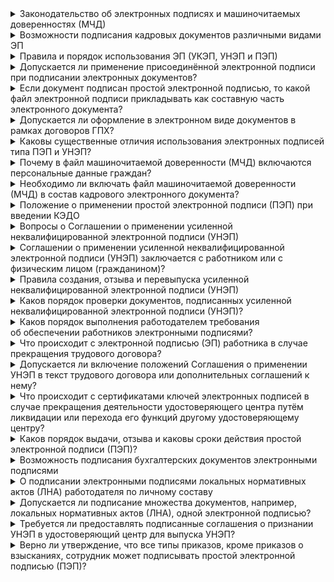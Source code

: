 <details>
<summary>Законодательство об электронных подписях и машиночитаемых доверенностях (МЧД)</summary>

Основной регулирующий нормативный акт – Федеральный закон от 6.04.2011 года № 63-ФЗ «Об&nbsp;электронной подписи» определяет три вида электронных подписей и устанавливает условия признания электронных документов, подписанных электронной подписью, равнозначными документам на бумажном носителе, подписанными собственноручной подписью.

- ПЭП – простой электронной подписью является электронная подпись, которая посредством использования кодов, паролей или иных средств подтверждает факт формирования электронной подписи определённым лицом;
- УНЭП – усиленная неквалифицированная электронная подпись:
    - получена в результате криптографического преобразования информации с использованием ключа электронной подписи; 
    - позволяет определить лицо, подписавшее электронный документ;
    - позволяет обнаружить факт внесения изменений в электронный документ после момента его подписания;
    - создаётся с использованием средств электронной подписи;
- УКЭП – усиленной квалифицированной электронной подписью является электронная подпись, которая соответствует всем признакам неквалифицированной электронной подписи и следующим дополнительным признакам:
    - ключ проверки электронной подписи указан в квалифицированном сертификате;
    - для создания и проверки электронной подписи используются средства электронной подписи, имеющие подтверждение соответствия требованиям, установленным в соответствии с законом об электронной подписи (№ 63-ФЗ).

Машиночитаемая доверенность (МЧД) – электронная форма бумажной доверенности, которая выпускается на имя физического лица, который будет действовать от лица компании или индивидуального предпринимателя. МЧД оформляется согласно утверждённому формату, в нём указываются полномочия, которыми наделяют доверенное лицо. МЧД заверяется квалифицированной электронной подписью руководителя организации или индивидуального предпринимателя, создаётся и представляется в файле формата XML. 

Нормативные акты в сфере применения МЧД:

- Статьи 185-189 Гражданского кодекса Российской Федерации – основные положения законодательства в сфере применения доверенностей (нотариальное удостоверение доверенностей, передоверие, прекращение действия доверенности);
- Постановление Правительства Российской Федерации от 21.02.2022 № 223 – определяет порядок хранения, использования и отмену МЧД;
- Постановление Правительства Российской Федерации от 21.02.2022 № 224 – определяет порядок предоставления МЧД;
- Приказ Минцифры России от 18.08.2021 № 857 «Об&nbsp;утверждении единых требований к формам доверенностей, необходимых для использования квалифицированной электронной подписи».

<br>

</details>



<details>
<summary>Возможности подписания кадровых документов различными видами ЭП</summary>

Статья 22.3 ТК РФ устанавливает возможность подписания электронных кадровых документов различными видами электронных подписей.

От имени работодателя для подписания документов может использоваться УКЭП и УНЭП.

УКЭП требуется для подписания:

- трудовых договоров (ТД);
- ученических договоров;
- договоров на получение образования;
- договоров о материальной ответственности;
- дополнительных соглашений к договорам;
- уведомлений об изменении условий ТД;
- приказов о дисциплинарных взысканиях.

**Часть 1 статьи 22.3 ТК РФ**

Для остальных документов, наравне с УКЭП возможно подписание УНЭП.

**Часть 3 статьи 22.3 ТК РФ**

Работником для подписания документов может использоваться УКЭП, УНЭП и ПЭП.

УКЭП или УНЭП требуется для подписания:

- трудовых договоров (ТД);
- ученических договоров;
- договоров на получение образования;
- договоров о материальной ответственности;
- дополнительных соглашений к договорам;
- ознакомление с уведомлениями об изменении ТД;
- согласий на перевод;
- заявлений об увольнении, включая отзыв заявлений;
- ознакомление с приказами о взысканиях.

**Часть 4 статьи 22.3 ТК РФ**

Для остальных документов, а также для ознакомления с ЛНА работодателя возможно использование УКЭП, УНЭП и ПЭП.

**Часть 5 статьи 22.3 ТК РФ**

<info>

Электронная подпись типа «Госключ» в типовом исполнении является УНЭП с возможностью преобразования в УКЭП

</info>

<br>

</details>


<details>
<summary>Правила и порядок использования ЭП (УКЭП, УНЭП и ПЭП)</summary>

Условия признания электронных документов, подписанных электронной подписью, равнозначными документам на бумажном носителе, подписанными собственноручной подписью определены с статье 6 Федерального закона от 6.04.2011 года № 63-ФЗ «Об&nbsp;электронной подписи».

Информация в электронной форме, подписанная УКЭП, признаётся электронным документом, равнозначным документу на бумажном носителе, подписанному собственноручной подписью, и может применяться в любых правоотношениях в соответствии с законодательством Российской Федерации, кроме случая, если федеральными законами или принимаемыми в соответствии с ними нормативными правовыми актами установлено требование о необходимости составления документа исключительно на бумажном носителе.

**Пункт 1 статьи 6 Федерального закона от 6.04.2011 года № 63-ФЗ**

Информация в электронной форме, подписанная ПЭП или УНЭП, признаётся электронным документом, равнозначным документу на бумажном носителе, подписанному собственноручной подписью, в случаях, установленных федеральными законами, принимаемыми в соответствии с ними нормативными правовыми актами или соглашением между участниками электронного взаимодействия
Нормативные правовые акты и соглашения между участниками электронного взаимодействия, устанавливающие случаи признания электронных документов, подписанных неквалифицированной электронной подписью, равнозначными документам на бумажных носителях, подписанным собственноручной подписью, должны предусматривать порядок проверки электронной подписи. 

**Пункт 2 статьи 6 Федерального закона от 6.04.2011 года № 63-ФЗ**

Таким образом при подписании электронных кадровых документов УНЭП или ПЭП требуется наличие подписанного сторонами трудовых отношений соглашения.

**Пункт 2 части 3 и 4 и пункт 2 и 4 части 5 статьи 22.3 ТК РФ**

Кроме того, одной электронной подписью могут быть подписаны несколько связанных между собой электронных документов (пакет электронных документов). При подписании электронной подписью пакета электронных документов каждый из электронных документов, входящих в этот пакет, считается подписанным электронной подписью того вида, которой подписан пакет электронных документов. 

Исключение составляют случаи, когда в состав пакета электронных документов лицом, подписавшим пакет, включены электронные документы, созданные иными лицами (органами, организациями) и подписанные ими тем видом электронной подписи, который установлен законодательством Российской Федерации для подписания таких документов.

В этих случаях электронный документ, входящий в пакет, считается подписанным лицом, первоначально создавшим такой электронный документ, тем видом электронной подписи, которым этот документ был подписан при создании, вне зависимости от того, каким видом электронной подписи подписан пакет электронных документов.

**Пункт 4 статьи 6 Федерального закона от 6.04.2011 года № 63-ФЗ**

<br>

</details>

<details>
<summary>Допускается ли применение присоединённой электронной подписи при подписании электронных документов?</summary>

Нет. Не допускается.

Допускается использование для подписания только отсоединённой (откреплённой) электронной подписи.

[Ответ Минтруда России](https://mintrud.gov.ru/ministry/programms/trudotn/ekd#requirements)

<br>

</details>

<details>
<summary>Если документ подписан простой электронной подписью, то какой файл электронной подписи прикладывать как составную часть электронного документа?</summary>

При подписании электронного документа, связанного с работой, посредством простой электронной подписи (ПЭП) файл подписи не прикладывается. В описании электронного документа, связанного с работой, указывается признак подписания документа данным видом подписи.

Приказом Минтруда России от 20.09.2022 № 578н при подписании документа ПЭП установлено требование использовать реквизит «simple» подраздела «signature» раздела «docinfo» файла описания электронного документа «wredc_data.xml».

[Ответ Минтруда России](https://mintrud.gov.ru/ministry/programms/trudotn/ekd#requirements)

**Приказ Минтруда России от 20.09.2022 № 578н «Об&nbsp;утверждении единых требований к составу и форматам документов, связанных с работой, оформляемых в электронном виде без дублирования на бумажном носителе»**

<br>

</details>

<details>
<summary>Допускается ли оформление в электронном виде документов в рамках договоров ГПХ?</summary>

Договоры, заключаемые в рамках гражданско-правовых отношений (ГПХ), могут быть оформлены в электронной форме и подписаны любыми видами электронных подписей, в том числе ПЭП и УНЭП, при наличии соответствующих соглашений между сторонами.

Cоглашения о признании ПЭП и УНЭП не могут быть подписаны этими же ПЭП или УНЭП.

Допускается оформление соглашения о признании ПЭП и УНЭП в бумажной форме и подписание собственноручными подписями сторон или оформление в электронном виде и подписание УКЭП сторон.

<details>
<summary>Подробнее</summary>

В соответствии с пунктом 2 статьи 6 Федерального закона от 06.04.2011 № 63-ФЗ «Об&nbsp;электронной подписи» информация в электронной форме, подписанная простой электронной подписью (ПЭП) или неквалифицированной электронной подписью (УНЭП), признаётся электронным документом, равнозначным документу на бумажном носителе, подписанному собственноручной подписью, в случаях наличия соглашения между участниками электронного взаимодействия.

При этом соглашения, устанавливающие случаи признания электронных документов, подписанных УНЭП, равнозначными документам на бумажных носителях, подписанным собственноручной подписью, должны предусматривать порядок проверки электронной подписи.

Соглашения, устанавливающие случаи признания электронных документов, подписанных ПЭП, равнозначными документам на бумажных носителях, подписанным собственноручной подписью, должны предусматривать, в частности:

- правила определения лица, подписывающего электронный документ, по его простой электронной подписи;
- обязанность лица, создающего и (или) использующего ключ простой электронной подписи, соблюдать его конфиденциальность.

<br>

</details>

Все первичные учётные документы бухгалтерского учёта могут составляться в виде электронного документа, подписанного электронными подписями, в том числе акты выполненных работ в рамках договоров ГПХ. При этом допускается использование ПЭП и УНЭП.

<details>
<summary>Подробнее</summary>

В соответствии с пунктом 5 статьи 9 Федерального закона от 06.12.2011 № 403-ФЗ «О бухгалтерском учете» все первичные учётные документы бухгалтерского учёта могут составляется как на бумажном носителе, так и в виде электронного документа, подписанного электронной подписью (ЭП).

В письме Минфина России от 04.12.2019 № 03-03-06/1/94297 указывается, что отношения в области использования электронных подписей при совершении гражданско-правовых сделок, оказании государственных и муниципальных услуг, исполнении государственных и муниципальных функций, при совершении иных юридически значимых действий регулируются Законом № 63-ФЗ.

Таким образом, документы, оформленные в электронном виде, подписываются электронными подписями в соответствии с требованиями Закона № 63-ФЗ, что подразумевает наличие электронной подписи для всех участников электронного взаимодействия. 

Кроме того, письмо Минфина России от 20.08.2015 № 03-03-06/2/48232 повторяет позицию вышеупомянутого письма, а также сообщает, что хозяйствующие стороны при оформлении первичных учётных документов могут организовать электронный документооборот, применяя простую (ПЭП) и (или) усиленную неквалифицированную электронную подпись (УНЭП), при условии соблюдения требований Закона № 63-ФЗ.

<br>

</details>

**Пункт 2 статьи 6 Федерального закона от 06.04.2011 № 63-ФЗ «Об&nbsp;электронной подписи»**

**Пункт 5 статьи 9 Федерального закона от 06.12.2011 № 403-ФЗ «О&nbsp;бухгалтерском учете»**

**Письмо Минфина России от 04.12.2019 № 03-03-06/1/94297**

**Письмо Минфина России от 20.08.2015 № 03-03-06/2/48232**

<br>

</details>

<details>
<summary>Каковы существенные отличия использования электронных подписей типа ПЭП и УНЭП?</summary>

| Показатель | ПЭП | УНЭП |
| :---- | :---- | :---- |
| Защита | ПЭП формируется без шифрования и является наименее защищённой | УНЭП создаётся с использованием криптографии, что обеспечивает более высокий уровень защиты |
| Гарантия неизменности документа после подписания | В случае с ПЭП никто не может гарантировать, что в документ не внесут правки в одностороннем порядке задним числом | Если в документ, подписанный УНЭП, добавить малейшее исправление, вплоть до пробела или запятой, математическая связь документа и подписи разорвётся и файл придётся подписывать ещё раз |
| Сфера применения | ПЭП используется преимущественно для внутренних документов, не требующих высокой степени защиты |УНЭП подходит для подписания документов: договоров, актов, накладных и т.п. |

<br>

</details>

<details>
<summary>Почему в файл машиночитаемой доверенности (МЧД) включаются персональные данные граждан?</summary>

Наличие персональных данных граждан в тексте МЧД обусловлено требованиями законодательства.

<details>
<summary>Подробнее</summary>

Требования к форматам машиночитаемых доверенностей (МЧД) утверждены приказом Минцифры России от 18.08.2021 № 857 «Об&nbsp;утверждении единых требований к формам доверенностей, необходимых для использования квалифицированной электронной подписи».

В соответствии с пунктом 1 указанных Единых требований доверенность создаётся в электронной форме в формате XML и подписывается усиленной квалифицированной электронной подписью в формате XMLDSIG.

Формат XML является текстовым (не содержащим управляющих и системных символов). Кроме того, шифрование файлов XML законодательством не предусмотрено. Таким образом файлы машиночитаемых доверенностей в формате XML доступны для просмотра и печати типовыми текстовыми редакторами и другими средствами просмотра файлов XML.

Пунктом 2 Единых требований установлено, что доверенность должна содержать, в том числе:

а) сведения о доверителе для физического лица/индивидуального предпринимателя, а именно:

- фамилию, имя, отчество (при наличии), 
- страховой номер индивидуального лицевого счета, 
- идентификационный номер налогоплательщика, 
- основной государственный регистрационный номер индивидуального предпринимателя для физического лица, являющегося индивидуальным предпринимателем;

б) сведения о доверителе для российского юридического лица, в том числе:

- наименование юридического лица,
- сведения о лице, действующем от имени юридического лица без доверенности (включая фамилию, имя, отчество (при наличии), страховой номер индивидуального лицевого счета);

в) сведения о доверителе для иностранного юридического лица (организации), в том числе:

- наименование юридического лица, 
- сведения о лице, действующем от имени иностранного юридического лица без доверенности (включая фамилию, имя, отчество (при наличии);

г) сведения о представителе, включая фамилию, имя, отчество (при наличии), дату рождения, серию и номер документа, удостоверяющего личность (вид, серия, номер, дата выдачи, наименование и код органа, выдавшего документ), страховой номер индивидуального лицевого счета и идентификационный номер налогоплательщика.

Кроме того, пунктом 6.2 письма ФНП от 22.07.2016 № 2668/03-16-3 «О методических рекомендациях по удостоверению доверенностей» определено, доверенность должна содержать в том числе сведения о представляемом и представителе: в отношении физического лица должны быть указаны фамилия, имя и (при наличии) отчество полностью, место жительства (при наличии).

Также следует учесть, что в доверенностях, оформленных на бумажных носителях, указываются, в том числе: Ф.И.О., паспортные данные и полномочия представителя (статьи 185 и 186 Гражданского кодекса РФ).

Положения по оформлению и использованию МЧД при подписании электронных документов установлены статьей 17.5 Федерального закона от 6.04.2011 № 63-ФЗ «Об электронной подписи».

<br>

</details>

**Статья 17.5 Федерального закона от 6.04.2011 № 63-ФЗ «Об&nbsp;электронной подписи».**

**Приказ Минцифры России от 18.08.2021 № 857 «Об&nbsp;утверждении единых требований к формам доверенностей, необходимых для использования квалифицированной электронной подписи».**

**Пункт 6.2 письма ФНП от 22.07.2016 № 2668/03-16-3 «О&nbsp;методических рекомендациях по удостоверению доверенностей».**


<br>

</details>

<details>
<summary>Необходимо ли включать файл машиночитаемой доверенности (МЧД) в состав кадрового электронного документа?</summary>

Включение файлов МЧД в состав электронного кадрового документа является обязательным.

Требование о включении МЧД в состав кадровых электронных документов содержится в подпункте 4 пункта 1 Единых требований к составу и форматам документов, связанных с работой, оформляемых в электронном виде без дублирования на бумажном носителе, утверждённых приказом Минтруда России от 20.09.2022 № 578н.

**Приказ Минтруда России от 20.09.2022 № 578н. «Об&nbsp;утверждении Единых требований к составу и форматам документов, связанных с работой, оформляемых в электронном виде без дублирования на бумажном носителе»**

<br>

</details>

<details>
<summary>Положение о применении простой электронной подписи (ПЭП) при введении КЭДО</summary>

Возможность использования электронной подписи типа ПЭП при ведении КЭДО установлена пунктом 4 части 5 статьи 22.3 Трудового кодекса РФ.

При этом порядок применения ПЭП при подписании электронных документов определен статьей 9 Федерального закона от 06.04.2011 № 63-ФЗ «Об электронной подписи» (далее — Закон&nbsp;63-ФЗ).

Пунктом 1 указанной статьи электронный документ считается подписанным ПЭП при выполнении в том числе одного из следующих условий:

1.	ПЭП содержится в самом электронном документе.

2.	Ключ ПЭП применяется в соответствии с правилами, установленными оператором информационной системы, с использованием которой осуществляются создание и (или) отправка электронного документа, и в созданном и (или) отправленном электронном документе содержится информация, указывающая на лицо, от имени которого был создан и (или) отправлен электронный документ.

<warn>
Правила использования ПЭП устанавливает работодатель (он же оператор информационной системы) своим ЛНА, при этом законодательством не установлено требование о наименовании такого ЛНА. Это может быть «Положение о применении ПЭП» или являться одним из разделов «Положения об&nbsp;информационной безопасности»
</warn>

Пунктом 2 статьи 6 Закона 63-ФЗ установлено что нормативные правовые акты и (или) соглашения между участниками электронного взаимодействия, устанавливающие случаи признания электронных документов, подписанных ПЭП, равнозначными документам на бумажных носителях, подписанным собственноручной подписью, должны предусматривать, в частности:

1.	Правила определения лица, подписывающего электронный документ, по его ПЭП.

2.	Обязанность лица, создающего и (или) использующего ключ ПЭП, соблюдать его конфиденциальность.

Аналогичные требования к ЛНА установлены пунктом 4 части 5 статьи 22.3 Трудового кодекса РФ.

К двум указанным выше требованиям (правила определения лица и конфиденциальность) следует (рекомендуется) добавить в ЛНА:

- порядок получения ПЭП (процедура выдачи сотрудникам Логина и правила установки Пароля);
- срок действия ПЭП и процедура смены Пароля (например, каждые 30 дней);
- требования к паролю (например, не менее 8 символов, включая цифры и знаки препинания);
- условия компрометации пароля и обязанности работников по информированию ответственных лиц об этом.

Перечисленные пункты являются рекомендуемыми, но не обязательными.

Ввиду эксплуатации в компаниях множества информационных систем, используемых схему «Логин+Пароль» (по сути ПЭП) целесообразно принять единый ЛНА об использовании ПЭП в компании, с указанием всех систем (включая бухгалтерские, складские и все остальные) и отличиями в применении ПЭП для каждой конкретно.

Положение о ПЭП компании, как правило является конфиденциальным документом. Это связано с тем, что в нём описаны процедуры получения и смены паролей.

**Пункт 4 части 5 статьи 22.3 Трудового кодекса РФ**

**Федеральный закон от 06.04.2011 № 63-ФЗ «Об&nbsp;электронной подписи»**

<br>

</details>

<details>
<summary>Вопросы о Соглашении о применении усиленной неквалифицированной электронной подписи (УНЭП)</summary>

Использование УНЭП для подписания любых (не только кадровых) документов регулируется Федеральным законом от 06.04.2011 № 63-ФЗ «Об&nbsp;электронной подписи» (далее — Закон&nbsp&nbsp;об ЭП).

Закон об ЭП регулирует отношения в области использования электронных подписей при совершении гражданско-правовых сделок, оказании государственных и муниципальных услуг, исполнении государственных и муниципальных функций, при совершении иных юридически значимых действий, в том числе при подписании кадровых, бухгалтерских и иных документов, оформляемых работодателями при осуществлении хозяйственной деятельности.

В соответствии с пунктом 2 статьи 6 Закона об ЭП информация в электронной форме, подписанная УНЭП, признаётся электронным документом, равнозначным документу на бумажном носителе, подписанному собственноручной подписью, в случае наличия соглашения между участниками электронного взаимодействия.

Указанное соглашение должно быть подписано двумя с сторонами Работодателем и Работником. В этой связи соглашение не может быть включено в Регламент КЭДО (он подписывается только работодателем, работники лишь ознакамливаются с ним).

При этом соглашение может быть подписано на бумажном носителе или в электронном виде, подписанным УКЭП или «Госключом» работника. Подписание соглашения о применении УНЭП самой УНЭП не допускается.

Кроме того, положения соглашения могут быть включены в текст трудового договора или дополнительного соглашения к нему. Но в этом случае, как указано выше, договор (или дополнительное соглашение) не могут быть подписаны этой УНЭП.

В этой связи рекомендуется подписать соглашение об УНЭП в комплекте с Согласием на КЭДО до подписания трудового договора. После его подписания все кадровые документы, включая трудовой договор, могут быть подписаны УНЭП работника.

**Федеральный закон от 06.04.2011 № 63-ФЗ «Об&nbsp;электронной подписи»**

<br>

</details>

<details>
<summary>Соглашении о применении усиленной неквалифицированной электронной подписи (УНЭП) заключается с работником или с физическим лицом (гражданином)?</summary>

Соглашение заключается с физическим лицом, вне зависимости от того, является указанное лицо сотрудником компании или например, кандидатом.

Использование УНЭП для подписания любых (не только кадровых) документов регулируется Федеральным законом от 06.04.2011 № 63-ФЗ «Об электронной подписи», следовательно правила и нормы подписания документов УНЭП не регулируются Трудовым кодексом РФ. 

Это позволяет, в том числе, использовать УНЭП при подписании документов в рамках взаимодействия компании с самозанятыми (или просто физическими лицами) по договорам гражданско-правового характера (ГПХ).

**Федеральный закон от 06.04.2011 № 63-ФЗ «Об&nbsp;электронной подписи»**

<br>

</details>

<details>
<summary>Правила создания, отзыва и перевыпуска усиленной неквалифицированной электронной подписи (УНЭП)</summary>

В соответствии с Федеральным законом от 06.04.2011 № 63-ФЗ «Об&nbsp;электронной подписи» правила создания, отзыва и перевыпуска УНЭП, в том числе процесс подписания документов, устанавливается нормативными актами удостоверяющего центра (УЦ).

Все вопросы взаимодействия физического лица (владельца УНЭП) и УЦ прописаны в Регламенте УЦ.

Для случая утери (компрометации) УНЭП все необходимые заявления размещены вместе с регламентом, в том числе «Заявление на прекращение действия сертификата».

Кроме того, указанный закон не требует участия работодателя во взаимоотношения между УЦ и работником, а также прямого взаимодействия работодателя с УЦ.

**Федеральный закон от 06.04.2011 № 63-ФЗ «Об&nbsp;электронной подписи»**

<br>

</details>

<details>
<summary>Каков порядок проверки документов, подписанных усиленной неквалифицированной электронной подписи (УНЭП)?</summary>

В соответствии с пунктом 2 статьи 6 Федерального закона от 06.04.2011 № 63-ФЗ «Об&nbsp;электронной подписи» соглашением между участниками электронного взаимодействия устанавливающие случаи признания электронных документов, подписанных УНЭП, должны предусматривать порядок проверки электронной подписи.

Порядок проверки УКЭП установлен указанным законом, вместе с тем, порядок проверки УНЭП устанавливается нормативными актами Удостоверяющего центра.

**Федеральный закон от 06.04.2011 № 63-ФЗ «Об&nbsp;электронной подписи»**

<br>

</details>

<details>
<summary>Каков порядок выполнения работодателем требования об&nbsp;обеспечении работников электронными подписями?</summary>

В соответствии с частью 12 статьи 22.2 Трудового кодекса РФ работодатель несёт расходы на получение работником электронной подписи (в случае её отсутствия) и её использование.

Вместе с тем Трудовым кодексом не установлен порядок реализации этого требования.

В случае использования для КЭДО усиленной неквалифицированной электронной подписи (УНЭП) необходимо отметить, что сроки действия УНЭП и её перевыпуск определяется актами Удостоверяющего центра и не могут зависеть от желания работодателя.

В соответствии с Федеральным законом от 06.04.2011 № 63-ФЗ «Об&nbsp;электронной подписи» электронная подпись выдаётся (и оформляется) физическому лицу, вне зависимости от того, является указанное лицо сотрудником компании или например, кандидатом.

Таким образом работодатель не в праве отозвать (аннулировать) электронную подпись сотрудника, в том числе бывшего.

**Часть 12 статьи 22.2 Трудового кодекса РФ**

**Федеральный закон от 06.04.2011 № 63-ФЗ «Об&nbsp;электронной подписи»**

<br>

</details>

<details>
<summary>Что происходит с электронной подписью (ЭП) работника в случае прекращения трудового договора?</summary>

В соответствии с Федеральным законом от 06.04.2011 № 63-ФЗ «Об&nbsp;электронной подписи» и нормативными актами Удостоверяющего центра выдача ЭП гражданину является юридическим актом, в котором работодатель не является стороной сделки.

Получение ЭП является волеизъявлением физического лица, выраженное в подписании соответствующего заявления (по форме утвержденной нормативным актом Удостоверяющего центра), и не зависящее от наличия трудовых отношений физического лица и какого-либо работодателя.

ЭП принадлежит физическому лицу, и только он имеет право решать перевыпустить её после окончания срока действия или отозвать ранее этого срока.

Таким образом работодатель не в праве отозвать (аннулировать) электронную подпись сотрудника, в том числе бывшего.

**Федеральный закон от 06.04.2011 № 63-ФЗ «Об&nbsp;электронной подписи»**

<br>

</details>

<details>
<summary>Допускается ли включение положений Соглашения о применении УНЭП в текст трудового договора или дополнительных соглашений к нему?</summary>

Да, допускается.

Федеральный закон от 06.04.2011 № 63-ФЗ «Об&nbsp;электронной подписи» не устанавливает требования наличия отдельного документа «Соглашения» для признания информации в электронной форме, подписанной простой электронной подписью или неквалифицированной электронной подписью, электронным документом, равнозначным документу на бумажном носителе, подписанному собственноручной подписью.

Таким образом положения (пункты) Соглашения об УНЭП, и в частности, обязательный пункт о порядке проверки ЭП могут быть включены в текст Трудового договора или дополнительного соглашения к нему.

В этом случае трудовой договор или дополнительное соглашение к нему не могут быть подписаны этой УНЭП. Как и само Соглашение о признании УНЭП тоже не может быть подписано этой УНЭП.

Подписание в электронном виде Соглашения об УНЭП или трудового договора, с включенными в него положениями о признании УНЭП возможны УКЭП работника или электронной подписью типа «Госключ» (часть 4 статьи 22.3 Трудового кодекса РФ) или оформлены на бумаге.

**Федеральный закон от 06.04.2011 № 63-ФЗ «Об&nbsp;электронной подписи»**

**Часть 4 статьи 22.3 Трудового кодекса РФ**

<br>

</details>

<details>
<summary>Что происходит с сертификатами ключей электронных подписей в случае прекращения деятельности удостоверяющего центра путём ликвидации или перехода его функций другому удостоверяющему центру?</summary>

В соответствии с подпунктом 5 пункта 1 статьи 13 Федерального закона от 06.04.2011 № 63-ФЗ «Об электронной подписи» удостоверяющий центр ведёт реестр выданных и аннулированных этим удостоверяющим центром сертификатов ключей проверки электронных подписей, в том числе включающий в себя информацию, содержащуюся в выданных этим удостоверяющим центром сертификатах ключей проверки электронных подписей, и информацию о датах прекращения действия или аннулирования сертификатов ключей проверки электронных подписей и об основаниях таких прекращения или аннулирования.

Пунктом 6 статьи 13 установлено, что информация, внесенная в реестр сертификатов, подлежит хранению в течение всего срока деятельности удостоверяющего центра, если более короткий срок не установлен нормативными правовыми актами. В случае прекращения деятельности удостоверяющего центра без перехода его функций другим лицам он должен уведомить об этом в письменной форме владельцев сертификатов ключей проверки электронных подписей, которые выданы этим удостоверяющим центром и срок действия которых не истёк, не менее чем за один месяц до даты прекращения деятельности этого удостоверяющего центра. 

В указанном случае после завершения деятельности удостоверяющего центра информация, внесённая в реестр сертификатов, должна быть уничтожена. В случае прекращения деятельности удостоверяющего центра с переходом его функций другим лицам он должен уведомить об этом в письменной форме владельцев сертификатов ключей проверки электронных подписей, которые выданы этим удостоверяющим центром и срок действия которых не истёк, не менее чем за один месяц до даты передачи своих функций.
В указанном случае после завершения деятельности удостоверяющего центра информация, внесённая в реестр сертификатов, должна быть передана лицу, к которому перешли функции удостоверяющего центра, прекратившего свою деятельность.

Кроме того, в соответствии с пунктом 3 Порядка передачи реестров выданных аккредитованными удостоверяющими центрами квалифицированных сертификатов ключей проверки электронной подписи и иной информации в федеральный орган исполнительной власти, уполномоченный в сфере использования электронной подписи, в случае прекращения деятельности аккредитованного удостоверяющего центра, утвержденного приказом Минцифры России от 02.11.2021 № 1134 (далее - Порядок) аккредитованный удостоверяющий центр, в случае принятия решения о ликвидации обязан передать в Минцифры России все реестры выданных квалификационных сертификатов.

Также пунктом 9 Порядка установлено, что после получения указанных сведений и реестров Минцифры России обеспечивает круглосуточный беспрепятственный доступ заинтересованных лиц к реестрам квалификационных сертификатов ключей проверки электронной подписи путём размещения реестров в информационной системе головного удостоверяющего центра.

Вместе с тем в соответствии с абзацем вторым пункта 18 Порядка формирования и ведения реестров выданных аккредитованными удостоверяющими центрами квалифицированных сертификатов ключей проверки электронной подписи, а также предоставления информации из таких реестров, утверждённого приказом Минцифры России от 8 ноября 2021 г. № 1138 доступ заинтересованных лиц к информационной системе головного удостоверяющего центра в целях получения сведений из реестра квалифицированных сертификатов осуществляется с использованием федеральной государственной информационной системы «Единый портал государственных и муниципальных услуг (функций)» на безвозмездной основе.

Таким образом в случае необходимости проверки электронного документа необходимо обратиться на портал Госуслуг (gosuslugi.ru) для получения информации об ЭП из соответствующего реестра для проведения дальнейших проверок.

**Подпункт 5 пункта 1 и пункт 6 статьи 13 Федерального закона от 06.04.2011 № 63-ФЗ «Об электронной подписи»**

**Приказ Минцифры России от 02.11.2021 № 1134 «Об утверждении Порядка передачи реестров выданных аккредитованными удостоверяющими центрами квалифицированных сертификатов ключей проверки электронной подписи и иной информации в федеральный орган исполнительной власти, уполномоченный в сфере использования электронной подписи, в случае прекращения деятельности аккредитованного удостоверяющего центра»**

<br>

</details>

<details>
<summary>Каков порядок выдачи, отзыва и каковы сроки действия простой электронной подписи (ПЭП)?</summary>

Порядок выдачи, отзыва и сроки действия простой электронной подписи (ПЭП) устанавливаются локальными нормативными актами Работодателя.

В соответствии с пунктом 1 статьи 3 Федерального закона от 06.04.2011 № 63-ФЗ «Об&nbsp;электронной подписи» (далее – Закон&nbsp;об&nbsp;ЭП) отношения в области использования электронных подписей регулируются настоящим Федеральным законом, а также соглашениями между участниками электронного взаимодействия. Порядок использования электронной подписи в корпоративной информационной системе может устанавливаться оператором этой системы.

Пунктом 1 статьи 6 Закона об ЭП установлено, что электронный документ считается подписанным простой электронной подписью при выполнении в том числе одного из следующих условий:

1) простая электронная подпись содержится в самом электронном документе;
2) ключ простой электронной подписи применяется в соответствии с правилами, установленными оператором информационной системы, с использованием которой осуществляются создание и (или) отправка электронного документа, и в созданном и (или) отправленном электронном документе содержится информация, указывающая на лицо, от имени которого был создан и (или) отправлен электронный документ.

Пунктом 2 статьи 6 Закона об ЭП определено, что нормативные правовые акты и (или) соглашения между участниками электронного взаимодействия, устанавливающие случаи признания электронных документов, подписанных простой электронной подписью, равнозначными документам на бумажных носителях, подписанными собственноручной подписью, должны предусматривать, в частности:

1) правила определения лица, подписывающего электронный документ, по его простой электронной подписи;
2) обязанность лица, создающего и (или) использующего ключ простой электронной подписи, соблюдать его конфиденциальность.

**Пункт 1 статьи 3, пункты 1 и 2 статьи 6 Федерального закона от 06.04.2011 № 63-ФЗ «Об&nbsp;электронной подписи»**

<br>

</details>

<details>
<summary>Возможность подписания бухгалтерских документов электронными подписями</summary>

1. В соответствии с пунктом 5 статьи 9 Федерального закона от 06.12.2011 № 403-ФЗ «О&nbsp;бухгалтерском учете» все первичные учетные документы бухгалтерского учёта могут составляется как на бумажном носителе, так и в виде электронного документа, подписанного электронной подписью (ЭП).

Кроме того, письмами Минфина России от 04.12.2019 № 03-03-06/1/94297 и от 20.08.2015 № 03-03-06/2/48232 утверждается, что при формировании авансового отчёта по командировочным расходам в электронном виде в целях соблюдения требований Федерального закона от 06.04.2011 № 63-ФЗ «Об&nbsp;электронной подписи» использование ЭП обязательно для всех участников составления документа.

Следует также обратить внимание на цитату из указанного письма:

«Из указанного следует, что хозяйствующие стороны при оформлении первичных учетных документов могут организовать электронный документооборот, применяя простую и (или) усиленную неквалифицированную электронные подписи, при условии соблюдения требований Закона об электронной подписи.»

В этой связи все первичные учётные документы бухгалтерского учёта могут составляется в виде электронного документа, подписанного электронными подписями. При этом допускается использование ПЭП и УНЭП.

**Пункт 5 статьи 9 Федерального закона от 06.12.2011 № 403-ФЗ «О&nbsp;бухгалтерском учете»**

**Федеральный закон от 06.04.2011 № 63-ФЗ «Об&nbsp;электронной подписи»**

2. Форма справки о полученных физическим лицом доходах и удержанных суммах налога на доходы физических лиц «Справка о&nbsp;доходах и&nbsp;суммах налога физического лица», которая выдаётся в соответствии с пунктом 3 статьи 230 Налогового кодекса Российской Федерации, утверждена согласно приложению N 4 к приказу ФНС России от 15.10.2020 N ЕД-7-11/753.

Письмо Федеральной налоговой службы от 16 ноября 2020 г. № БС-4-11/18719@ «О&nbsp;выдаче физическим лицам справок о доходах и суммах налога физических лиц» комментирует возможность подписания справки 2-НДФЛ электронной подписью, цитата из письма:

«Налоговым кодексом не установлены способы выдачи налоговыми агентами физическим лицам по их заявлениям указанных справок. Организация — налоговый агент вправе самостоятельно определить способы выдачи физическим лицам на основании их заявления справок о доходах и суммах налога физических лиц, не противоречащие действующему законодательству.
Учитывая изложенное, организация — налоговый агент на основании заявления физического лица может выдать ему справку о доходах и суммах налога физического лица в электронном виде, заверенную электронной цифровой подписью.»

Вместе с тем следует иметь в виду, что подписантом указанной справки является «налоговый агент (Ф.ИО.)».

В соответствии со статьей 24 Налогового кодекса налоговыми агентами по НДФЛ являются все организации и индивидуальные предприниматели при выплате физлицам заработной платы или иных доходов как в денежной форме, так и в неденежной форме, в том числе по гражданско-правовым договорам о выполнении работ, оказании услуг, договорам аренды имущества, авторским договорам.

Таким образом на справке 2-НДФЛ должна стоять ЭП «первого лица» или доверенного лица с приложенной МЧД.

Кроме того, справка может выдаваться гражданину, с которым был заключен договор ГПХ о выполнении работ, оказании услуг при условии, что организация исполняла свои обязанности по исчислению, удержанию и перечислению налога, в качестве налогового агента.

<br>

</details>

<details>
<summary>О подписании электронными подписями локальных нормативных актов (ЛНА) работодателя по личному составу</summary>

В соответствии со статьей 22.3 Трудового кодекса РФ при подписании электронных документов посредством информационной системы работодателем может использоваться, в том числе, усиленная квалифицированная электронная подпись (УКЭП).

В соответствии с пунктом 1 статьи 6 Федерального закона от 06.04.2011 № 63-ФЗ «Об&nbsp;электронной подписи» информация в электронной форме, подписанная УКЭП, признаётся электронным документом, равнозначным документу на бумажном носителе, подписанному собственноручной подписью, и может применяться в любых правоотношениях в соответствии с законодательством Российской Федерации, кроме случая, если федеральными законами или принимаемыми в соответствии с ними нормативными правовыми актами установлено требование о необходимости составления документа исключительно на бумажном носителе.

Для КЭДО такими документами (предусмотрено их оформление на бумажном носителе) являются (часть 3 статьи 22.1 Трудового кодекса РФ):

- акт о несчастном случае на производстве по установленной форме;
- приказ (распоряжение) об увольнении работника;
- документы, подтверждающие прохождение работником инструктажей по охране труда.

Остальные документы, в том числе ЛНА, работодатель может оформлять в электронном виде и подписывать ЭКЭП.

**Часть 3 статьи 22.1, статья 22.3 Трудового кодекса РФ**

**Федеральный закон от 06.04.2011 № 63-ФЗ «Об&nbsp;электронной подписи»**

<br>

</details>

<details>
<summary>Допускается ли подписание множества документов, например, локальных нормативных актов (ЛНА), одной электронной подписью?</summary>

В соответствии с пунктом 4 статьи 6 Федерального закона от 06.04.2011 № 63-ФЗ «Об&nbsp;электронной подписи» одной электронной подписью могут быть подписаны несколько связанных между собой электронных документов (пакет электронных документов).

При подписании электронной подписью пакета электронных документов каждый из электронных документов, входящих в этот пакет, считается подписанным электронной подписью того вида, которой подписан пакет электронных документов.

Исключение составляют случаи, когда в состав пакета электронных документов лицом, подписавшим пакет, включены электронные документы, созданные иными лицами (органами, организациями) и подписанные ими тем видом электронной подписи, который установлен законодательством Российской Федерации для подписания таких документов.

**Пункт 4 статьи 6 Федерального закона от 06.04.2011 № 63-ФЗ «Об&nbsp;электронной подписи»**

<br>

</details>

<details>
<summary>Требуется ли предоставлять подписанные соглашения о признании УНЭП в удостоверяющий центр для выпуска УНЭП?</summary>

Федеральный закон от 06.04.2011 № 63-ФЗ «Об электронной подписи» предусматривает следующие документы в отношении УНЭП:

- заявление физического лица о выпуске УНЭП;
- соглашение о признании УНЭП при подписании электронных документов – его необходимо подписать с каждым сотрудником (самой УНЭП это сделать нельзя).

Указанное соглашение не требуется направлять в удостоверяющий центр.

В соответствии с пунктом 7 Федерального закона от 06.04.2011 № 63-ФЗ порядок реализации функций удостоверяющего центра, осуществления его прав и исполнения обязанностей устанавливается удостоверяющим центром самостоятельно.

Таким образом каждый конкретный удостоверяющий центр вправе, кроме заявления о выпуске УНЭП, требовать предоставления дополнительных документов.

**Федеральный закон от 06.04.2011 № 63-ФЗ «Об&nbsp;электронной подписи»**

<br>

</details>

<details>
<summary>Верно ли утверждение, что все типы приказов, кроме приказов о взысканиях, сотрудник может подписывать простой электронной подписью (ПЭП)?</summary>

Да, верно, кроме приказов об увольнении.

В соответствии с частью 4 статьи 22.3 Трудового кодекса РФ, ознакомление с приказом (распоряжением) о&nbsp;применении дисциплинарного взыскания работник может использовать только:

- УКЭП,
- УНЭП,
- ЭП типа «Госключ».

Частью 5 статьи 22.3 Трудового кодекса РФ установлена возможность использования простой электронной подписи (ПЭП) для подписания (ознакомления) иных, чем указанные в части 4 статьи 22.3, электронных документов.

В соответствии с частью 3 статьи 22.1 Трудового кодекса РФ положения о КЭДО не применяются в отношении приказа (распоряжения) об&nbsp;увольнении работника.

Таким образом приказы (распоряжения) об увольнении работников должны оформляться на бумаге и подписываться собственноручно работодателем и работником.

**Часть 3 статьи 22.1 и части 4 и 5 статьи 22.3 Трудового кодекса РФ**

<br>

</details>
